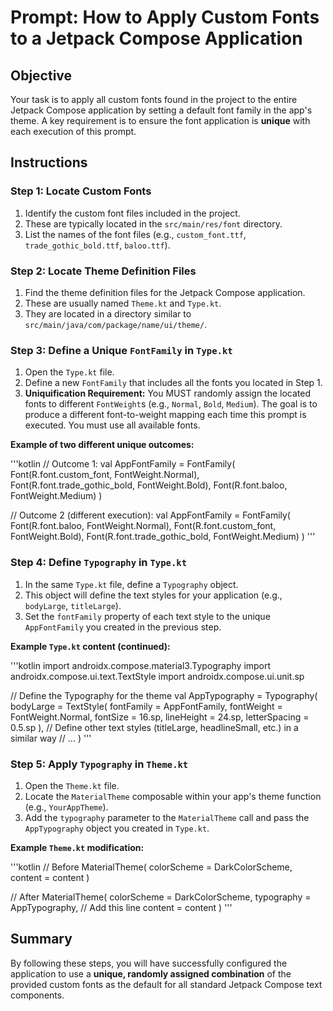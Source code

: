 # Prompt: How to Apply Custom Fonts to a Jetpack Compose Application

## Objective

Your task is to apply all custom fonts found in the project to the entire Jetpack Compose application by setting a default font family in the app's theme. A key requirement is to ensure the font application is **unique** with each execution of this prompt.

## Instructions

### Step 1: Locate Custom Fonts

1.  Identify the custom font files included in the project.
2.  These are typically located in the `src/main/res/font` directory.
3.  List the names of the font files (e.g., `custom_font.ttf`, `trade_gothic_bold.ttf`, `baloo.ttf`).

### Step 2: Locate Theme Definition Files

1.  Find the theme definition files for the Jetpack Compose application.
2.  These are usually named `Theme.kt` and `Type.kt`.
3.  They are located in a directory similar to `src/main/java/com/package/name/ui/theme/`.

### Step 3: Define a Unique `FontFamily` in `Type.kt`

1.  Open the `Type.kt` file.
2.  Define a new `FontFamily` that includes all the fonts you located in Step 1.
3.  **Uniquification Requirement:** You MUST randomly assign the located fonts to different `FontWeight`s (e.g., `Normal`, `Bold`, `Medium`). The goal is to produce a different font-to-weight mapping each time this prompt is executed. You must use all available fonts.

**Example of two different unique outcomes:**

'''kotlin
// Outcome 1:
val AppFontFamily = FontFamily(
    Font(R.font.custom_font, FontWeight.Normal),
    Font(R.font.trade_gothic_bold, FontWeight.Bold),
    Font(R.font.baloo, FontWeight.Medium)
)

// Outcome 2 (different execution):
val AppFontFamily = FontFamily(
    Font(R.font.baloo, FontWeight.Normal),
    Font(R.font.custom_font, FontWeight.Bold),
    Font(R.font.trade_gothic_bold, FontWeight.Medium)
)
'''

### Step 4: Define `Typography` in `Type.kt`

1.  In the same `Type.kt` file, define a `Typography` object.
2.  This object will define the text styles for your application (e.g., `bodyLarge`, `titleLarge`).
3.  Set the `fontFamily` property of each text style to the unique `AppFontFamily` you created in the previous step.

**Example `Type.kt` content (continued):**

'''kotlin
import androidx.compose.material3.Typography
import androidx.compose.ui.text.TextStyle
import androidx.compose.ui.unit.sp

// Define the Typography for the theme
val AppTypography = Typography(
    bodyLarge = TextStyle(
        fontFamily = AppFontFamily,
        fontWeight = FontWeight.Normal,
        fontSize = 16.sp,
        lineHeight = 24.sp,
        letterSpacing = 0.5.sp
    ),
    // Define other text styles (titleLarge, headlineSmall, etc.) in a similar way
    // ...
)
'''

### Step 5: Apply `Typography` in `Theme.kt`

1.  Open the `Theme.kt` file.
2.  Locate the `MaterialTheme` composable within your app's theme function (e.g., `YourAppTheme`).
3.  Add the `typography` parameter to the `MaterialTheme` call and pass the `AppTypography` object you created in `Type.kt`.

**Example `Theme.kt` modification:**

'''kotlin
// Before
MaterialTheme(
    colorScheme = DarkColorScheme,
    content = content
)

// After
MaterialTheme(
    colorScheme = DarkColorScheme,
    typography = AppTypography, // Add this line
    content = content
)
'''

## Summary

By following these steps, you will have successfully configured the application to use a **unique, randomly assigned combination** of the provided custom fonts as the default for all standard Jetpack Compose text components.